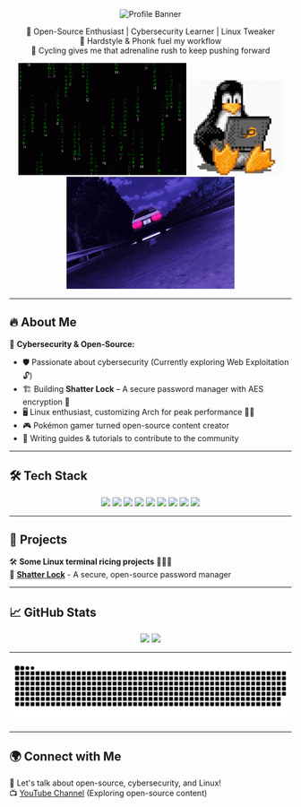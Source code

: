 <!-- 🔥 Start of Profile Box -->
<div align="center">
  
  <img src="https://img.shields.io/badge/🚀%20THE%20MODERN%20DAY%20MAGICIAN-282A36?style=for-the-badge&logo=github&logoColor=white" alt="Profile Banner">

  <p>
    🚀 Open-Source Enthusiast | Cybersecurity Learner | Linux Tweaker <br>
    🎵 Hardstyle & Phonk fuel my workflow <br>
    🚴 Cycling gives me that adrenaline rush to keep pushing forward  
  </p>

  <img src="https://raw.githubusercontent.com/BroccoliSnivy/BroccoliSnivy/main/assets/matrix.gif" width="300px" height="200px">
  <img src="https://raw.githubusercontent.com/BroccoliSnivy/BroccoliSnivy/main/assets/tux.gif" height="169px">
  <img src="https://raw.githubusercontent.com/BroccoliSnivy/BroccoliSnivy/main/assets/drift.gif" width="300px" height="200px">

</div>

---

## 🔥 About Me  

📌 **Cybersecurity & Open-Source:**  
- 🛡️ Passionate about cybersecurity (Currently exploring Web Exploitation 🔓)  
- 🏗️ Building **Shatter Lock** – A secure password manager with AES encryption 🔐  
- 🖥️ Linux enthusiast, customizing Arch for peak performance 🏴‍☠️  
- 🎮 Pokémon gamer turned open-source content creator  
- 📝 Writing guides & tutorials to contribute to the community  

---

## 🛠️ Tech Stack  

<p align="center">
  <img src="https://img.shields.io/badge/-Python-05122A?style=flat&logo=python">
  <img src="https://img.shields.io/badge/-Linux-05122A?style=flat&logo=linux">
  <img src="https://img.shields.io/badge/-C-05122A?style=flat&logo=c&logoColor=A8B9CC">
  <img src="https://img.shields.io/badge/-OSINT-05122A?style=flat&logo=opensourceinitiative">
  <img src="https://img.shields.io/badge/-PHP-05122A?style=flat&logo=php">
  <img src="https://img.shields.io/badge/-HTML-05122A?style=flat&logo=html5">
  <img src="https://img.shields.io/badge/-CSS-05122A?style=flat&logo=css3&logoColor=blue">
  <img src="https://img.shields.io/badge/-JavaScript-05122A?style=flat&logo=javascript">
  <img src="https://img.shields.io/badge/-Java-05122A?style=flat&logo=java">
</p>

---

## 🚀 Projects  

🛠️ **Some Linux terminal ricing projects** 🍚🌾🍙  
🔐 [**Shatter Lock**](https://github.com/BroccoliSnivy/ShatterLock) - A secure, open-source password manager  

---

## 📈 GitHub Stats  

<div align="center">
  <img src="https://github-readme-stats.vercel.app/api?username=BroccoliSnivy&show_icons=true&theme=radical" width="48%" />
  <img src="https://github-readme-stats.vercel.app/api/top-langs/?username=BroccoliSnivy&layout=compact&theme=radical&langs_count=1" width="48%" />
</div>

---

<p align="center">
  <img src="https://raw.githubusercontent.com/BroccoliSnivy/BroccoliSnivy/output/snake.svg" alt="Snake animation" />
</p>

---

## 🌍 Connect with Me  
💬 Let's talk about open-source, cybersecurity, and Linux!  
📺 [YouTube Channel](https://www.youtube.com/@TheLegionaryMind) (Exploring open-source content)

<!-- 🔥 End of Profile Box -->
